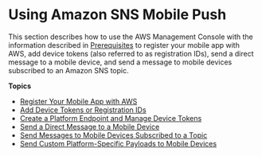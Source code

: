 # Using Amazon SNS Mobile Push<a name="mobile-push-send"></a>

 This section describes how to use the AWS Management Console with the information described in [Prerequisites](sns-mobile-application-as-subscriber.md#SNSMobilePushPrereq) to register your mobile app with AWS, add device tokens \(also referred to as registration IDs\), send a direct message to a mobile device, and send a message to mobile devices subscribed to an Amazon SNS topic\.

**Topics**
+ [Register Your Mobile App with AWS](mobile-push-send-register.md)
+ [Add Device Tokens or Registration IDs](mobile-push-send-devicetoken.md)
+ [Create a Platform Endpoint and Manage Device Tokens](mobile-platform-endpoint.md)
+ [Send a Direct Message to a Mobile Device](mobile-push-send-directmobile.md)
+ [Send Messages to Mobile Devices Subscribed to a Topic](mobile-push-send-topicmobile.md)
+ [Send Custom Platform\-Specific Payloads to Mobile Devices](sns-send-custom-platform-specific-payloads-mobile-devices.md)